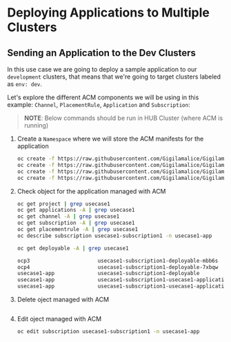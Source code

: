 # Deploying Applications to Multiple Clusters

## **Sending an Application to the Dev Clusters**

In this use case we are going to deploy a sample application to our `development` clusters, that means that we're going to target clusters labeled as `env: dev`.

Let's explore the different ACM components we will be using in this example: `Channel`, `PlacementRule`, `Application` and `Subscription`:

> **NOTE**: Below commands should be run in HUB Cluster (where ACM is running)

1. Create a `Namespace` where we will store the ACM manifests for the application

    ~~~sh
    oc create -f https://raw.githubusercontent.com/Gigilamalice/Gigilamalice-lab-ocp4-rhacm/master/usecase1/rhacm/application.yaml
    oc create -f https://raw.githubusercontent.com/Gigilamalice/Gigilamalice-lab-ocp4-rhacm/master/usecase1/rhacm/channel.yaml
    oc create -f https://raw.githubusercontent.com/Gigilamalice/Gigilamalice-lab-ocp4-rhacm/master/usecase1/rhacm/subscription.yaml
    oc create -f https://raw.githubusercontent.com/Gigilamalice/Gigilamalice-lab-ocp4-rhacm/master/usecase1/rhacm/placementrule.yaml
    ~~~


2. Check object for the application managed with ACM

    ~~~sh
    oc get project | grep usecase1
    oc get applications -A | grep usecase1
    oc get channel -A | grep usecase1
    oc get subscription -A | grep usecase1
    oc get placementrule -A | grep usecase1
    oc describe subscription usecase1-subscription1 -n usecase1-app
    ~~~

    ~~~sh
    oc get deployable -A | grep usecase1

    ocp3                      usecase1-subscription1-deployable-mbb6s                                         Subscription    apps.open-cluster-management.io/v1   83s    Deployed
    ocp4                      usecase1-subscription1-deployable-7xbqw                                         Subscription    apps.open-cluster-management.io/v1   83s    Deployed
    usecase1-app              usecase1-subscription1-deployable                                               Subscription    apps.open-cluster-management.io/v1   83s    Propagated
    usecase1-app              usecase1-subscription1-usecase1-application-prometheus-example-app-deployment   Deployment      apps/v1                              83s
    usecase1-app              usecase1-subscription1-usecase1-application-usecase1-ns-namespace               Namespace       v1                                   83s
    ~~~

3. Delete oject managed with ACM

    ~~~sh
    ~~~

4. Edit oject managed with ACM

    ~~~sh
    oc edit subscription usecase1-subscription1 -n usecase1-app
    ~~~